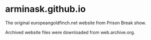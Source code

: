 # arminask.github.io

The original europeangoldfinch.net website from Prison Break show.

Archived website files were downloaded from web.archive.org.
